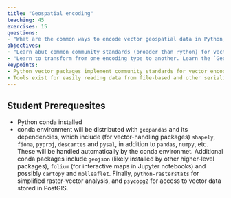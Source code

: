 ```yaml
---
title: "Geospatial encoding"
teaching: 45
exercises: 15
questions:
- "What are the common ways to encode vector geospatial data in Python, and how much is borrowed from broader encoding standards?" 
objectives:
- "Learn abut common community standards (broader than Python) for vector data encoding, and how they're implemented in core Python libraries."
- "Learn to transform from one encoding type to another. Learn the `GeoJSON` format and exchange encoding storage, including the `__geo_interface__` method implemented across libraries."
keypoints:
- Python vector packages implement community standards for vector encoding. While these can seem complex, tools exist for conversion into various forms, and many of the tools including common interfaces for exchanging data across tools.
- Tools exist for easily reading data from file-based and other serialized data formats.
---
```


## Student Prerequesites
- Python conda installed
- conda environment will be distributed with `geopandas` and its dependencies, which include (for vector-handling packages) `shapely`, `fiona`, `pyproj`, `descartes` and `pysal`, in addition to `pandas`, `numpy`, etc. These will be handled automatically by the conda environmet. Additional conda packages include `geojson` (likely installed by other higher-level packages), `folium` (for interactive maps in Jupyter notebooks) and possibly `cartopy` and `mplleaflet`. Finally, `python-rasterstats` for simplified raster-vector analysis, and `psycopg2` for access to vector data stored in PostGIS.

